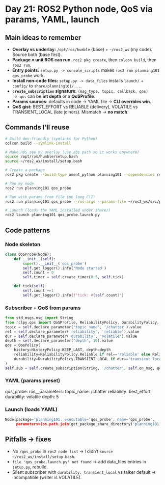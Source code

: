 # Day 21: ROS2 Python node, QoS via params, YAML, launch

## Main ideas to remember
- **Overlay vs underlay:** `/opt/ros/humble` (base) + `~/ros2_ws` (my code). Source both (base first).
- **Package = unit ROS can run.** `ros2 pkg create`, then `colcon build`, then `ros2 run`.
- **Entry points:** `setup.py -> console_scripts` makes `ros2 run planning101 qos_probe` work.
- **Install non-code files:** `setup.py -> data_files` installs `launch/` + `config/` to `share/planning101/...`.
- **`create_subscription` signature:** `(msg_type, topic, callback, qos)`  
  - `qos` can be **int depth** or a **QoSProfile**.
- **Params sources:** defaults in code → YAML file → **CLI overrides win**.
- **QoS gist:** BEST_EFFORT vs RELIABLE (delivery), VOLATILE vs TRANSIENT_LOCAL (late joiners). Mismatch → **no match**.

## Commands I’ll reuse 
```bash
# Build dev-friendly (symlinks for Python)
colcon build --symlink-install

# Make ROS see my overlay (use abs path so it works anywhere)
source /opt/ros/humble/setup.bash
source ~/ros2_ws/install/setup.bash

# Create a package
ros2 pkg create --build-type ament_python planning101 --dependencies rclpy std_msgs

# Run my node
ros2 run planning101 qos_probe

# Run with params from file (no long CLI)
ros2 run planning101 qos_probe --ros-args --params-file ~/ros2_ws/src/planning101/config/qos_probe.yaml

# Launch (loads the YAML installed under share/)
ros2 launch planning101 qos_probe.launch.py
```

## Code patterns
### Node skeleton
```python
class QoSProbe(Node):
    def __init__(self):
        super().__init__('qos_probe')
        self.get_logger().info('Node started')
        self.count = 0
        self.timer = self.create_timer(0.5, self.tick)

    def tick(self):
        self.count +=1
        self.get_logger().info(f"tick: #{self.count}")
```
### Subscriber + QoS from params
```python
from std_msgs.msg import String
from rclpy.qos import QoSProfile, ReliabilityPolicy, DurabilityPolicy, HistoryPolicy
topic = self.declare_parameter('topic_name', '/chatter').value
rel = self.declare_parameter('reliability', 'reliable').value
dur = self.declare_parameter('durability', 'volatile').value
depth = self.declare_parameter('depth', 10).value
qos = QosPolicy(
    history=HistoryPolicy.KEEP_LAST, depth=depth
    reliability=ReliabilityPolicy.Reliable if rel=='reliable' else ReliabilityPolicy=BEST_EFFORT
    durability=DurabilityPolicy.TRANSIENT_LOCAL if dur=='transient_local' else DurabiltiyPolicy=VOLATILE
)
self.sub = self.create_subscription(String, '/chatter', self.on_msg, qos)
```
### YAML (params preset)
qos_probe:
    ros__parameters:
        topic_name: /chatter
        reliability: best_effort
        durability: volatile
        depth: 5

### Launch (loads YAML)
```python
Node(package='planning101, executable='qos_probe', name='qos_probe',
     parameters={os.path.join(get_package_share_directory('planning101'),'config'.'qps_probe.yam;')])
```

## Pitfalls → fixes
- No `/qos_probe` in `ros2 node list` → I didn’t `source ~/ros2_ws/install/setup.bash`.
- `file 'qos_probe.launch.py' not found` → add data_files entries in `setup.py`, rebuild.
- Silent subscriber with `durability: transient_local` vs talker default → incompatible (writer is VOLATILE).


